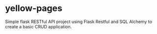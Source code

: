 # yellow-pages
Simple flask RESTful API project using Flask Restful and SQL Alchemy to create a basic CRUD application.
